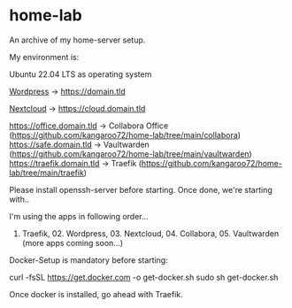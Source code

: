 # home-lab

An archive of my home-server setup.

My environment is:

Ubuntu 22.04 LTS as operating system

[Wordpress](https://github.com/kangaroo72/home-lab/tree/main/wordpress) -> https://domain.tld

[Nextcloud](https://github.com/kangaroo72/home-lab/tree/main/nextcloud) -> https://cloud.domain.tld


https://office.domain.tld -> Collabora Office (https://github.com/kangaroo72/home-lab/tree/main/collabora)
https://safe.domain.tld -> Vaultwarden (https://github.com/kangaroo72/home-lab/tree/main/vaultwarden)
https://traefik.domain.tld -> Traefik (https://github.com/kangaroo72/home-lab/tree/main/traefik)

Please install openssh-server before starting. Once done, we're starting with..

I'm using the apps in following order...

01. Traefik, 02. Wordpress, 03. Nextcloud, 04. Collabora, 05. Vaultwarden (more apps coming soon...)

Docker-Setup is mandatory before starting:

curl -fsSL https://get.docker.com -o get-docker.sh
sudo sh get-docker.sh

Once docker is installed, go ahead with Traefik.

